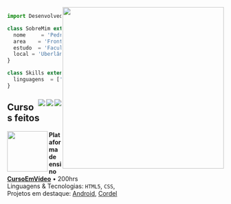 <img src="https://user-images.githubusercontent.com/96143899/184712577-5f89459f-4f73-4b05-80a2-964659e88a49.png" width="375px" align="right">

```js
import Desenvolvedor from 'P4ndda';

class SobreMim extends Desenvolvedor {
  nome     = 'Pedro Augusto';
  area    = 'Front-end';
  estudo  = 'Faculdade Pitágoras';
  local = 'Uberlândia';
}

class Skills extends Desenvolvedor {
  linguagens  = ['HTML, CSS e JS'];
}
```

  ### 

  <a href = "mailto:ppedroadas@gmail.com" target="_blank"><img align="right" src="https://user-images.githubusercontent.com/96143899/152898299-df9a27a7-666b-4a38-87b7-337ce4275a3e.png"></a>
  
  <a href="https://www.linkedin.com/in/pedro-augusto-19a3a4231/" target="_blank"><img align="right" src="https://user-images.githubusercontent.com/96143899/153294539-de7b47c7-8a5c-48ca-a064-ec4a7d583654.png" target="_blank"></a>
  
  <a href="https://instagram.com/pedroo_agst" target="_blank"><img align="right" src="https://user-images.githubusercontent.com/96143899/152898105-e957f0d5-c6b2-4c4a-af31-2bb47cbecb74.png" target="_blank"></a>

  ## Cursos feitos

<img align="left" height="94px" width="94px" src="https://user-images.githubusercontent.com/96143899/185503893-fd098d81-b16d-426a-954b-1fdb5ecbc127.jpg"></img>


**Plataforma de ensino** \
[**CursoEmVídeo**](https://www.cursoemvideo.com/) • 200hrs \
Linguagens & Tecnologias: `HTML5`, `CSS`,\
Projetos em destaque: [Android](https://p4ndda.github.io/SiteAndroid/), [Cordel](https://p4ndda.github.io/CordelMordeno/)


  
  
  
  
  

